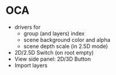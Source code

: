 # OCA

- drivers for
    - group (and layers) index
    - scene background color and alpha
    - scene depth scale (in 2.5D mode)
- 2D/2.5D Switch (on root empty)
- View side panel: 2D/3D Button
- Import layers